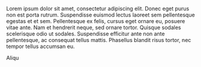 Lorem ipsum dolor sit amet, consectetur adipiscing elit. Donec eget purus non est porta
rutrum.  Suspendisse  euismod  lectus  laoreet  sem  pellentesque  egestas  et  et  sem.
Pellentesque  ex  felis,  cursus  eget  ornare  eu,  posuere  vitae  ante.  Nam  et  hendrerit
neque,  sed  ornare  tortor.  Quisque  sodales  scelerisque  odio  ut  sodales.  Suspendisse
efficitur ante non ante pellentesque, ac consequat tellus mattis. Phasellus blandit risus
tortor, nec tempor tellus accumsan eu.

Aliqu
